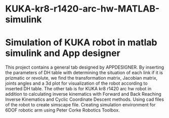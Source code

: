 # KUKA-kr8-r1420-arc-hw-MATLAB-simulink
# Simulation of KUKA robot in matlab simulink and App designer
This project contains a general tab designed by APPDESIGNER. By inserting the parameters of DH table with determining the situation of each link if it is prizmatic or revolute, we find the transformation matrix, Jacobian matrix, joints angles and a 3d plot for visualization of the robot according to inserted DH table. 
The other tab is for KUKA kr8 r1420 arc hw robot in addition to calculating inverse kinematics with Forward and Back Reaching Inverse Kinematics and Cyclic Coordinate Descent methods. 
Using cad files of the robot to create simscape file. 
Creating simulation environment for 6DOF robotic arm using Peter Corke Robotics Toolbox. 

